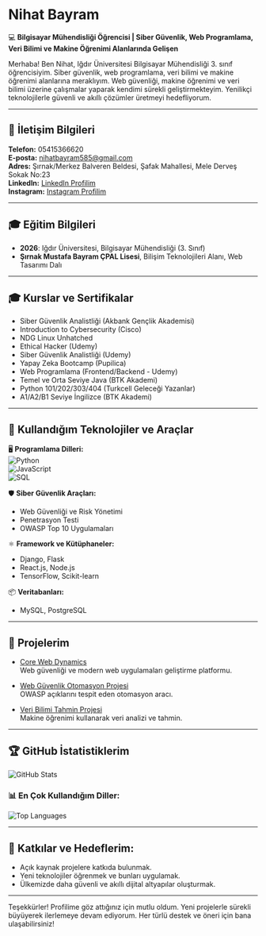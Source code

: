 # Nihat Bayram  
💻 **Bilgisayar Mühendisliği Öğrencisi | Siber Güvenlik, Web Programlama, Veri Bilimi ve Makine Öğrenimi Alanlarında Gelişen**  

Merhaba! Ben Nihat, Iğdır Üniversitesi Bilgisayar Mühendisliği 3. sınıf öğrencisiyim. Siber güvenlik, web programlama, veri bilimi ve makine öğrenimi alanlarına meraklıyım. Web güvenliği, makine öğrenimi ve veri bilimi üzerine çalışmalar yaparak kendimi sürekli geliştirmekteyim. Yenilikçi teknolojilerle güvenli ve akıllı çözümler üretmeyi hedefliyorum.

---

## 📍 **İletişim Bilgileri**  
**Telefon:** 05415366620  
**E-posta:** [nihatbayram585@gmail.com](mailto:nihatbayram585@gmail.com)  
**Adres:** Şırnak/Merkez Balveren Beldesi, Şafak Mahallesi, Mele Derveş Sokak No:23  
**LinkedIn:** [LinkedIn Profilim](https://www.linkedin.com/in/nihat-bayram-b3a1b4277/)  
**Instagram:** [Instagram Profilim](https://www.instagram.com/nihatbayramm/)

---

## 🎓 **Eğitim Bilgileri**  
- **2026**: Iğdır Üniversitesi, Bilgisayar Mühendisliği (3. Sınıf)  
- **Şırnak Mustafa Bayram ÇPAL Lisesi**, Bilişim Teknolojileri Alanı, Web Tasarımı Dalı

---

## 🎓 **Kurslar ve Sertifikalar**  
- Siber Güvenlik Analistliği (Akbank Gençlik Akademisi)  
- Introduction to Cybersecurity (Cisco)  
- NDG Linux Unhatched  
- Ethical Hacker (Udemy)  
- Siber Güvenlik Analistliği (Udemy)  
- Yapay Zeka Bootcamp (Pupilica)  
- Web Programlama (Frontend/Backend - Udemy)  
- Temel ve Orta Seviye Java (BTK Akademi)  
- Python 101/202/303/404 (Turkcell Geleceği Yazanlar)  
- A1/A2/B1 Seviye İngilizce (BTK Akademi)  

---

## 🔧 **Kullandığım Teknolojiler ve Araçlar**  
🖥️ **Programlama Dilleri:**  
![Python](https://img.shields.io/badge/Python-3776AB?style=for-the-badge&logo=python&logoColor=white)  
![JavaScript](https://img.shields.io/badge/JavaScript-F7DF1E?style=for-the-badge&logo=javascript&logoColor=black)  
![SQL](https://img.shields.io/badge/SQL-4479A1?style=for-the-badge&logo=postgresql&logoColor=white)

🛡️ **Siber Güvenlik Araçları:**  
- Web Güvenliği ve Risk Yönetimi  
- Penetrasyon Testi  
- OWASP Top 10 Uygulamaları  

⚛️ **Framework ve Kütüphaneler:**  
- Django, Flask  
- React.js, Node.js  
- TensorFlow, Scikit-learn  

📦 **Veritabanları:**  
- MySQL, PostgreSQL  

---

## 🌟 **Projelerim**  
- [Core Web Dynamics](https://github.com/CoreWebDynamics)  
  Web güvenliği ve modern web uygulamaları geliştirme platformu.  

- [Web Güvenlik Otomasyon Projesi](https://github.com/nihatbayram/webguvenlik)  
  OWASP açıklarını tespit eden otomasyon aracı.  

- [Veri Bilimi Tahmin Projesi](https://github.com/nihatbayram/datascience-tahmin)  
  Makine öğrenimi kullanarak veri analizi ve tahmin.  

---
## 🏆 **GitHub İstatistiklerim**  
![GitHub Stats](https://github-readme-stats.vercel.app/api?username=nihatbayramm&show_icons=true&theme=radical)  

### 📊 **En Çok Kullandığım Diller:**  
![Top Languages](https://github-readme-stats.vercel.app/api/top-langs/?username=nihatbayramm&layout=compact&theme=radical)

---

## 🤝 **Katkılar ve Hedeflerim:**  
- Açık kaynak projelere katkıda bulunmak.  
- Yeni teknolojiler öğrenmek ve bunları uygulamak.  
- Ülkemizde daha güvenli ve akıllı dijital altyapılar oluşturmak.  

---

Teşekkürler! Profilime göz attığınız için mutlu oldum. Yeni projelerle sürekli büyüyerek ilerlemeye devam ediyorum. Her türlü destek ve öneri için bana ulaşabilirsiniz!
